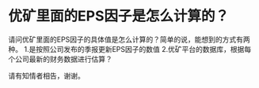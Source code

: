 # 优矿里面的EPS因子是怎么计算的？

请问优矿里面的EPS因子的具体值是怎么计算的？简单的说，能想到的方式有两种。
1.是按照公司发布的季报更新EPS因子的数值
2.优矿平台的数据库，根据每个公司最新的财务数据进行估算？

请有知情者相告，谢谢。